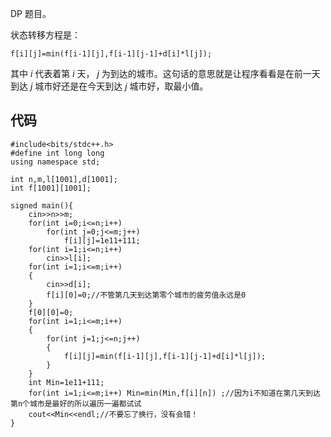 DP 题目。

状态转移方程是：
~~~
f[i][j]=min(f[i-1][j],f[i-1][j-1]+d[i]*l[j]);
~~~
其中 $i$ 代表着第 $i$ 天， $j$ 为到达的城市。这句话的意思就是让程序看看是在前一天到达 $j$ 城市好还是在今天到达 $j$ 城市好，取最小值。

## 代码

```
#include<bits/stdc++.h>
#define int long long
using namespace std;

int n,m,l[1001],d[1001];
int f[1001][1001];

signed main(){
	cin>>n>>m;
	for(int i=0;i<=n;i++)
		for(int j=0;j<=m;j++)
			f[i][j]=1e11+111;
	for(int i=1;i<=n;i++)
		cin>>l[i];
	for(int i=1;i<=m;i++)
	{
		cin>>d[i];
		f[i][0]=0;//不管第几天到达第零个城市的疲劳值永远是0 
	}
	f[0][0]=0;
	for(int i=1;i<=m;i++)
	{
		for(int j=1;j<=n;j++)
		{
			f[i][j]=min(f[i-1][j],f[i-1][j-1]+d[i]*l[j]);
		}
	}
	int Min=1e11+111;
	for(int i=1;i<=m;i++) Min=min(Min,f[i][n]) ;//因为i不知道在第几天到达第n个城市是最好的所以遍历一遍都试试 
	cout<<Min<<endl;//不要忘了换行，没有会错！ 
}

```
